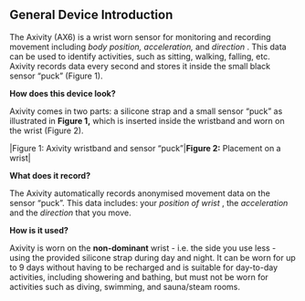 General Device Introduction
---------------------------

The Axivity (AX6) is a wrist worn sensor for monitoring and recording movement including _body position, acceleration,_ and _direction_ . This data can be used to identify activities, such as sitting, walking, falling, etc. Axivity records data every second and stores it inside the small black sensor “puck” (Figure 1).

**How does this device look?**

Axivity comes in two parts: a silicone strap and a small sensor “puck” as illustrated in **Figure 1,** which is inserted inside the wristband and worn on the wrist (Figure 2).

|Figure 1: Axivity wristband and sensor “puck”|**Figure 2:** Placement on a wrist|

**What does it record?**

The Axivity automatically records anonymised movement data on the sensor “puck”. This data includes: your _position of wrist_ , the _acceleration_ and the _direction_ that you move.

**How is it used?**

Axivity is worn on the **non-dominant** wrist - i.e. the side you use less - using the provided silicone strap during day and night. It can be worn for up to 9 days without having to be recharged and is suitable for day-to-day activities, including showering and bathing, but must not be worn for activities such as diving, swimming, and sauna/steam rooms.
